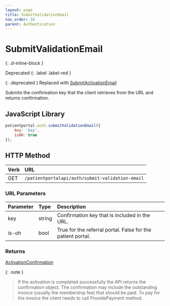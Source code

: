 ```yaml
---
layout: page
title: SubmitValidationEmail
nav_order: 16
parent: Authentication
---
```


# SubmitValidationEmail
{: .d-inline-block }

Deprecated
{: .label .label-red }

{: .deprecated }
Replaced with [SubmitActivationEmail](submitactivationemail)

Submits the confirmation key that the client retrieves from the URL and returns confirmation.

## JavaScript Library

```javascript
patientportal.auth.submitValidationEmail({
    key: 'key',
    isOH: true
});
```

## HTTP Method

| Verb | URL                                             |
|:-----|:------------------------------------------------|
| GET  | `/patientportalapi/auth/submit-validation-email`|


### URL Parameters

| Parameter | Type   | Description                                                 |
|:----------|:-------|:------------------------------------------------------------|
| key       | string | Confirmation key that is included in the URL.               |
| is-oh     | bool   | True for the referral portal. False for the patient portal. |

### Returns

[ActivationConfirmation](../objects-and-data-types/activationconfirmation)

{: .note }
> If the activation is completed successfully the API returns the confirmation object. The confirmation may include the outstanding invoice (usually the membership fee) that should be paid. To pay for the invoice the client needs to call ProvidePayment method.
